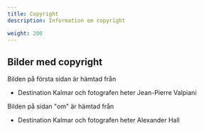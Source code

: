 ```yaml
---
title: Copyright
description: Information om copyright

weight: 200
---
```

## Bilder med copyright

Bilden på första sidan är hämtad från
* Destination Kalmar och fotografen heter Jean-Pierre Valpiani

Bilden på sidan "om" är hämtad från
* Destination Kalmar och fotografen heter Alexander Hall
